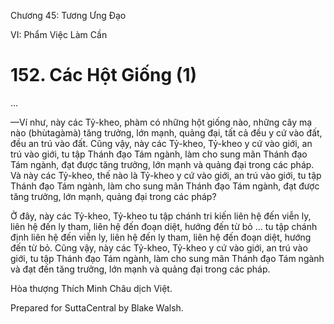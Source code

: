  

Chương 45: Tương Ưng Ðạo

VI: Phẩm Việc Làm Cần

# 152\. Các Hột Giống (1)

…

—Ví như, này các Tỷ-kheo, phàm có những hột giống nào, những cây mạ nào (bhùtagàmà) tăng trưởng, lớn mạnh, quảng đại, tất cả đều y cứ vào đất, đều an trú vào đất. Cũng vậy, này các Tỷ-kheo, Tỷ-kheo y cứ vào giới, an trú vào giới, tu tập Thánh đạo Tám ngành, làm cho sung mãn Thánh đạo Tám ngành, đạt được tăng trưởng, lớn mạnh và quảng đại trong các pháp. Và này các Tỷ-kheo, thế nào là Tỷ-kheo y cứ vào giới, an trú vào giới, tu tập Thánh đạo Tám ngành, làm cho sung mãn Thánh đạo Tám ngành, đạt được tăng trưởng, lớn mạnh, quảng đại trong các pháp?

Ở đây, này các Tỷ-kheo, Tỷ-kheo tu tập chánh tri kiến liên hệ đến viễn ly, liên hệ đến ly tham, liên hệ đến đoạn diệt, hướng đến từ bỏ … tu tập chánh định liên hệ đến viễn ly, liên hệ đến ly tham, liên hệ đến đoạn diệt, hướng đến từ bỏ. Cũng vậy, này các Tỷ-kheo, Tỷ-kheo y cứ vào giới, an trú vào giới, tu tập Thánh đạo Tám ngành, làm cho sung mãn Thánh đạo Tám ngành và đạt đến tăng trưởng, lớn mạnh và quảng đại trong các pháp.

Hòa thượng Thích Minh Châu dịch Việt.

Prepared for SuttaCentral by Blake Walsh.